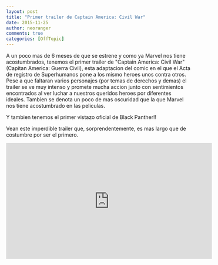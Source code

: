 ```yaml
---
layout: post
title: "Primer trailer de Captain America: Civil War"
date: 2015-11-25
author: neoranger
comments: true
categories: [OffTopic]
---
```

A un poco mas de 6 meses de que se estrene y como ya Marvel nos tiene acostumbrados, tenemos el primer trailer de "Captain America: Civil War" (Capitan America: Guerra Civil), esta adaptacion del comic en el que el Acta de registro de Superhumanos pone a los mismo heroes unos contra otros. Pese a que faltaran varios personajes (por temas de derechos y demas) el trailer se ve muy intenso y promete mucha accion junto con sentimientos encontrados al ver luchar a nuestros queridos heroes por diferentes ideales. Tambien se denota un poco de mas oscuridad que la que Marvel nos tiene acostumbrado en las peliculas.

Y tambien tenemos el primer vistazo oficial de Black Panther!!

Vean este imperdible trailer que, sorprendentemente, es mas largo que de costumbre por ser el primero.

<iframe width="560" height="315" src="https://www.youtube.com/embed/43NWzay3W4s" frameborder="0" allowfullscreen></iframe>
